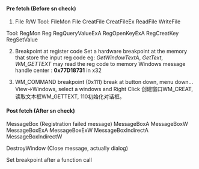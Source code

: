 #### Pre fetch (Before sn check)

1. File R/W
Tool: FileMon
File
	CreatFile
	CreatFileEx
	ReadFile
	WriteFile

Tool: RegMon
Reg
	RegQueryValueExA
	RegOpenKeyExA
	RegCreatKey
	RegSetValue

2. Breakpoint at register code
	Set a hardware breakpoint at the memory that store the input reg code
	eg: *GetWindowTextA*, *GetText*, *WM_GETTEXT* may read the reg code to memory
	Windows message handle center : **0x77D18731** in x32

3. WM_COMMAND breakpoint (0x111)
	break at button down, menu down...
	View->Windows, select a windows and Right Click
	创建窗口WM_CREAT,读取文本框WM_GETTEXT, 110初始化对话框。

#### Post fetch (After sn check)

MessageBox (Registration failed message)
	MessageBoxA
	MessageBoxW
	MessageBoxExA
	MessageBoxExW
	MessageBoxIndirectA
	MessageBoxIndirectW

DestroyWindow (Close message, actually dialog)

Set breakpoint after a function call

